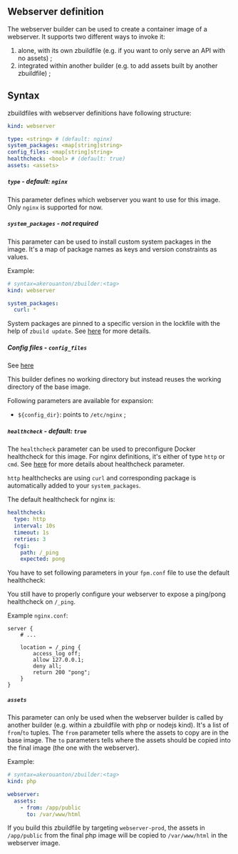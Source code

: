 ## Webserver definition

The webserver builder can be used to create a container image of a webserver.
It supports two different ways to invoke it:

1. alone, with its own zbuildfile (e.g. if you want to only serve an API with
no assets) ;
2. integrated within another builder (e.g. to add assets built by another
zbuildfile) ;

## Syntax

zbuildfiles with webserver definitions have following structure:

```yaml
kind: webserver

type: <string> # (default: nginx)
system_packages: <map[string]string>
config_files: <map[string]string>
healthcheck: <bool> # (default: true)
assets: <assets>
```

##### `type` - default: `nginx`

This parameter defines which webserver you want to use for this image. Only
`nginx` is supported for now.

##### `system_packages` - not required

This parameter can be used to install custom system packages in the image. It's
a map of package names as keys and version constraints as values.

Example:

```yaml
# syntax=akerouanton/zbuilder:<tag>
kind: webserver

system_packages:
  curl: *
```

System packages are pinned to a specific version in the lockfile with the help
of `zbuild update`. See [here](/README.md#2-create-or-update-the-lock-file) for more details.

##### Config files - `config_files`

See [here](generic-parameters.md#config-files)

This builder defines no working directory but instead reuses the working
directory of the base image.

Following parameters are available for expansion:

* `${config_dir}`: points to `/etc/nginx` ;

##### `healthcheck` - default: `true`

The `healthcheck` parameter can be used to preconfigure Docker healthcheck for
this image. For nginx definitions, it's either of type `http` or `cmd`. See [here](generic-parameters.md#healthcheck)
for more details about healthcheck parameter.

`http` healthchecks are using `curl` and corresponding package is automatically
added to your `system_packages`.

The default healthcheck for nginx is:

```yaml
healthcheck:
  type: http
  interval: 10s
  timeout: 1s
  retries: 3
  fcgi:
    path: /_ping
    expected: pong
```

You have to set following parameters in your `fpm.conf` file to use the default
healthcheck:

You still have to properly configure your webserver to expose a ping/pong healthcheck on
`/_ping`.

Example `nginx.conf`:

```
server {
    # ...

    location = /_ping {
        access_log off;
        allow 127.0.0.1;
        deny all;
        return 200 "pong";
    }
}
```

##### `assets`

This parameter can only be used when the webserver builder is called by another
builder (e.g. within a zbuildfile with php or nodejs kind). It's a list of 
`from`/`to` tuples. The `from` parameter tells where the assets to copy are in
the base image. The `to` parameters tells where the assets should be copied
into the final image (the one with the webserver).

Example:

```yaml
# syntax=akerouanton/zbuilder:<tag>
kind: php

webserver:
  assets:
    - from: /app/public
      to: /var/www/html
```

If you build this zbuildfile by targeting `webserver-prod`, the assets in
`/app/public` from the final php image will be copied to `/var/www/html`
in the webserver image.
